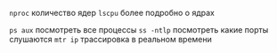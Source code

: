`nproc` количество ядер
`lscpu` более подробно о ядрах

`ps aux` посмотреть все процессы
`ss -ntlp` посмотреть какие порты слушаются
`mtr ip` трассировка в реальном времени
